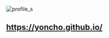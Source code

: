 ![profile_s](https://user-images.githubusercontent.com/44021629/104838159-756cce80-58fc-11eb-9fc7-4d0d7eaa223c.jpg)
 
## https://yoncho.github.io/

